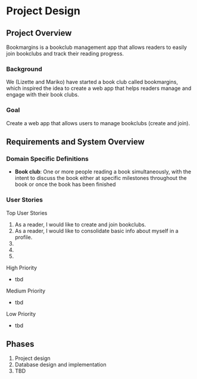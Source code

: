 # Project Design 

## Project Overview 
Bookmargins is a bookclub management app that allows readers to easily join bookclubs and track their reading progress. 
### Background 
We (Lizette and Mariko) have started a book club called bookmargins, which inspired the idea to create a web app that helps readers manage and engage with their book clubs. 
### Goal 
Create a web app that allows users to manage bookclubs (create and join). 


## Requirements and System Overview 
### Domain Specific Definitions 
* **Book club**: One or more people reading a book simultaneously, with the intent to discuss the book either at specific milestones throughout the book or once the book has been finished 
### User Stories 
Top User Stories 
1. As a reader, I would like to create and join bookclubs. 
2. As a reader, I would like to consolidate basic info about myself in a profile. 
3. 
4. 
5. 

High Priority 
* tbd

Medium Priority 
* tbd

Low Priority
* tbd

## Phases
1. Project design 
2. Database design and implementation 
3. TBD 

